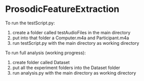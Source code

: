 # ProsodicFeatureExtraction
To run the testScript.py:
  1) create a folder called testAudioFiles in the main directory
  2) put into that folder a Computer.m4a and Participant.m4a 
  3) run testScript.py with the main directory as working directory

To run full analysis (working progress):
  1) create folder called Dataset
  2) put all the experiment folders into the Dataset folder
  3) run analysis.py with the main directory as working directory
